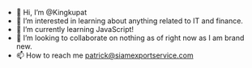 - 👋 Hi, I’m @Kingkupat
- 👀 I’m interested in learning about anything related to IT and finance.
- 🌱 I’m currently learning JavaScript!
- 💞️ I’m looking to collaborate on nothing as of right now as I am brand new.
- 📫 How to reach me patrick@siamexportservice.com

<!---
Kingkupat/Kingkupat is a ✨ special ✨ repository because its `README.md` (this file) appears on your GitHub profile.
You can click the Preview link to take a look at your changes.
--->
